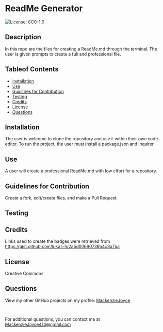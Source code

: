 # ReadMe Generator

[![License: CC0-1.0](https://img.shields.io/badge/License-CC0_1.0-lightgrey.svg)](http://creativecommons.org/publicdomain/zero/1.0/)

## Description

In this repo are the files for creating a ReadMe.md through the terminal. The user is given prompts to create a full and professional file.

## Tableof Contents

- [Installation](#answers.installation)
- [Use](#answers.use)
- [Guidlines for Contribution](#answers.contribute)
- [Testing](#answers.test)
- [Credits](#answers.credit)
- [License](#answers.license)
- [Questions](#answers.questions)

## Installation

The user is welcome to clone the repository and use it within their own code editor. To run the project, the user must install a package.json and inquirer.

## Use

A user will create a professional ReadMe.md with low effort for a repository.

## Guidelines for Contribution

Create a fork, edit/create files, and make a Pull Request.

## Testing

## Credits

Links used to create the badges were retrieved from https://gist.github.com/lukas-h/2a5d00690736b4c3a7ba

## License

Creative Commons

## Questions

  <p>View my other GitHub projects on my profile: <a href="https://github.com/MackenzieJoyce">MackenzieJoyce</a></p> </br>
  <p>For additional questions, you can contact me at <a href="mailto:MackenzieJoyce414@gmail.com">MackenzieJoyce414@gmail.com</a></p>
